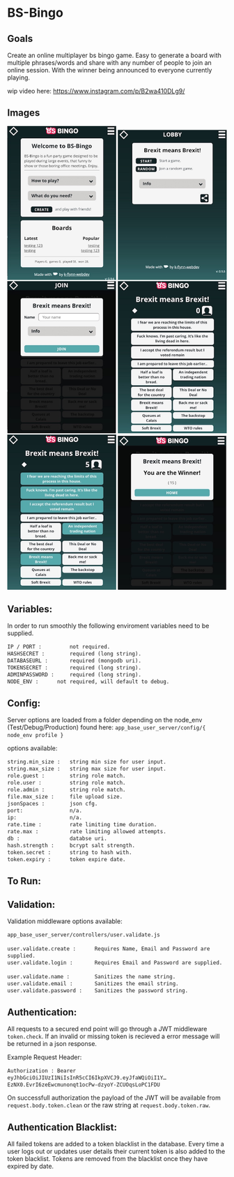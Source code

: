 <!-- # vue-basic-client-server -->
# BS-Bingo
<!-- A simple complete Vue.js client and Node.js server project. -->



## Goals
Create an online multiplayer bs bingo game.
Easy to generate a board with multiple phrases/words and share with any number of people to join an online session. With the winner being announced to everyone currently playing.


wip video here: https://www.instagram.com/p/B2wa410DLg9/


## Images
<!-- <video src="./docs/movie.mov" width="250" style="display:inline-block;"> -->
<img src="./docs/index.jpeg" width="250" style="display:inline;">
<img src="./docs/lobby.jpeg" width="250" style="display:inline;">
<img src="./docs/join.jpeg" width="250" style="display:inline;">
<img src="./docs/game.jpeg" width="250" style="display:inline;">
<img src="./docs/game_play.jpeg" width="250" style="display:inline;">
<img src="./docs/game_win.jpeg" width="250" style="display:inline;">


## Variables:

In order to run smoothly the following enviroment variables need to be supplied.

	IP / PORT : 		not required.
	HASHSECRET : 		required (long string).
	DATABASEURL : 		required (mongodb uri).
	TOKENSECRET : 		required (long string).
	ADMINPASSWORD : 	required (long string).
	NODE_ENV : 		not required, will default to debug.



## Config: 

Server options are loaded from a folder depending on the node_env (Test/Debug/Production) found here: `app_base_user_server/config/{ node_env profile }`

options available:

	string.min_size : 	string min size for user input.
	string.max_size : 	string max size for user input.
	role.guest : 		string role match.
	role.user : 		string role match.
	role.admin : 		string role match.
	file.max_size : 	file upload size.
	jsonSpaces : 		json cfg.
	port:		 		n/a.
	ip: 				n/a.
	rate.time : 		rate limiting time duration.
	rate.max : 			rate limiting allowed attempts.
	db : 				databse uri.
	hash.strength : 	bcrypt salt strength.
	token.secret : 		string to hash with.
	token.expiry : 		token expire date.

	

## To Run:

<!-- Working example here: https://warm-chamber-83596.herokuapp.com/

`NPM start` from the server folder will start the server and serve the front end on request.

You can also run the server and front end seperately. To run the front end `NPM serve` in order to run via the Vue-Cli. 
 -->


## Validation:

Validation middleware options available: 

	app_base_user_server/controllers/user.validate.js

	user.validate.create : 		Requires Name, Email and Password are supplied.
	user.validate.login : 		Requires Email and Password are supplied.

	user.validate.name : 		Sanitizes the name string. 
	user.validate.email :		Sanitizes the email string. 	
	user.validate.password : 	Sanitizes the password string. 



## Authentication:

All requests to a secured end point will go through a JWT middleware `token.check`. If an invalid or missing token is recieved a error message will be returned in a json response.

Example Request Header:

	Authorization : Bearer eyJhbGciOiJIUzI1NiIsInR5cCI6IkpXVCJ9.eyJfaWQiOiI1Y…EzNX0.EvrI6zeEwcmunonqt1ocPw-dzyoY-ZCUOqsLoPC1FDU

On successfull authorization the payload of the JWT will be available from `request.body.token.clean` or the raw string at `request.body.token.raw`.



## Authentication Blacklist:

All failed tokens are added to a token blacklist in the database.
Every time a user logs out or updates user details their current token is also added to the token blacklist.
Tokens are removed from the blacklist once they have expired by date.







